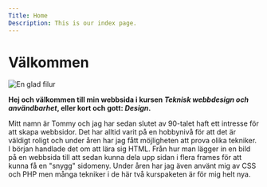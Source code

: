 ```yaml
---
Title: Home
Description: This is our index page.
---
```


Välkommen
==========================

<img src="%base_url%?/image/me_smile.jpg&co=9&width=361&height=341&crop-to-fit" class="presentationimage" alt="En glad filur">
<!-- ![En glad filur](%assets_url%/me_smile.png) -->

**Hej och välkommen till min webbsida i kursen *Teknisk webbdesign och användbarhet*, eller kort och gott: *Design*.**

Mitt namn är Tommy och jag har sedan slutet av 90-talet haft ett intresse för att skapa webbsidor. Det har alltid varit på en hobbynivå för att det är väldigt roligt och under åren har jag fått möjligheten att prova olika tekniker. I början handlade det om att lära sig HTML. Från hur man lägger in en bild på en webbsida till att sedan kunna dela upp sidan i flera frames för att kunna få en "snygg" sidomeny. Under åren har jag även använt mig av CSS och PHP men många tekniker i de här två kurspaketen är för mig helt nya.